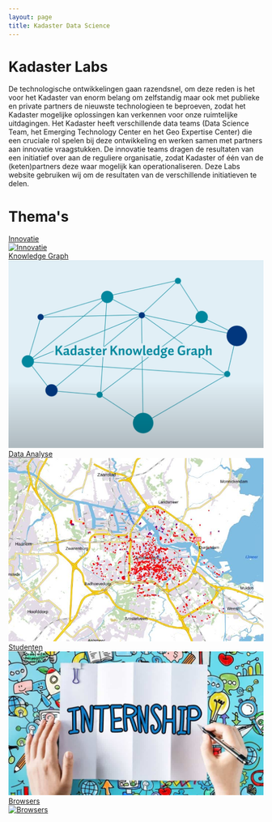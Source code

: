 ```yaml
---
layout: page
title: Kadaster Data Science
---
```


<script src="/demonstrators/lokiv3/assets/js/iframeResizer.min.js">
</script>
<iframe
  allowtransparency="true"
  frameborder="0"
  id="loki-chat"
  scrolling="no"
  src="/demonstrators/lokiv3/index.html"
  style="z-index: 9999; position: fixed; right: 0; bottom: 0; height: 0px; width: 0px;">
  title="Loki"
</iframe>
<script>
  iFrameResize({ sizeHeight: true, sizeWidth: true, autoResize: false, checkOrigin: false,  heightCalculationMethod: 'grow' }, '#loki-chat')
</script>

# Kadaster Labs

De technologische ontwikkelingen gaan razendsnel, om deze reden is het voor het Kadaster van enorm belang om zelfstandig maar ook met publieke en private partners de nieuwste technologieen te beproeven, zodat het Kadaster mogelijke oplossingen kan verkennen voor onze ruimtelijke uitdagingen. Het Kadaster heeft verschillende data teams (Data Science Team, het Emerging Technology Center en het Geo Expertise Center) die een cruciale rol spelen bij deze ontwikkeling en werken samen met partners aan innovatie vraagstukken. De innovatie teams dragen de resultaten van een initiatief over aan de reguliere organisatie, zodat Kadaster of één van de (keten)partners deze waar mogelijk kan operationaliseren. Deze Labs website gebruiken wij om de resultaten van de verschillende initiatieven te delen. 

# Thema's 

<div class="cards-wrapper">
  <a href="/thema/innovatie">
    <div class="card-home">
      <div class="card-type">Innovatie</div>
      <img class="card-image" src="/assets/images/handen.jpg" alt="Innovatie">
    </div>
  </a>
  <a href="https://data.kkg.kadaster.nl/">
    <div class="card-home">
      <div class="card-type">Knowledge Graph</div>
      <img class="card-image" src="/assets/images/kadaster-knowledge-graph.png" alt="Knowledge Graph">
    </div>
  </a>
    <a href="/thema/data_analyse">
    <div class="card-home">
      <div class="card-type">Data Analyse</div>
      <img class="card-image" src="/assets/images/bag-bgt-tooltip.PNG" alt="Data Analyse">
    </div>
  </a>
    <a href="/thema/studenten">
    <div class="card-home">
      <div class="card-type">Studenten</div>
      <img class="card-image" src="/assets/images/stage.jpeg" alt="Studenten">
    </div>
  </a>
    <a href="/thema/browsers">
    <div class="card-home">
      <div class="card-type">Browsers</div>
      <img class="card-image" src="/assets/images/bag.png" alt="Browsers">
    </div>
  </a>
</div>









  


